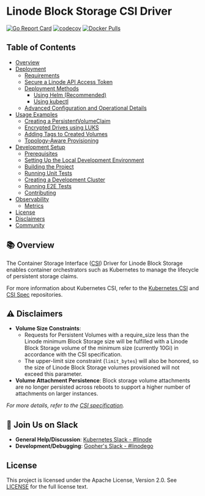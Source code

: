 # Linode Block Storage CSI Driver

[![Go Report Card](https://goreportcard.com/badge/github.com/linode/linode-blockstorage-csi-driver)](https://goreportcard.com/report/github.com/linode/linode-blockstorage-csi-driver)
[![codecov](https://codecov.io/gh/linode/linode-blockstorage-csi-driver/graph/badge.svg?token=b5HeEgMdAd)](https://codecov.io/gh/linode/linode-blockstorage-csi-driver)
[![Docker Pulls](https://img.shields.io/docker/pulls/linode/linode-blockstorage-csi-driver.svg)](https://hub.docker.com/r/linode/linode-blockstorage-csi-driver/)

## Table of Contents

- [Overview](#overview)
- [Deployment](docs/deployment.md)
  - [Requirements](docs/deployment.md#-requirements)
  - [Secure a Linode API Access Token](docs/deployment.md#-secure-a-linode-api-access-token)
  - [Deployment Methods](docs/deployment.md#️-deployment-methods)
    - [Using Helm (Recommended)](docs/deployment.md#1-using-helm)
    - [Using kubectl](docs/deployment.md#2-using-kubectl)
  - [Advanced Configuration and Operational Details](docs/deployment.md#-advanced-configuration-and-operational-details)
- [Usage Examples](docs/usage.md)
  - [Creating a PersistentVolumeClaim](docs/usage.md#creating-a-persistentvolumeclaim)
  - [Encrypted Drives using LUKS](docs/encrypted-drives.md)
  - [Adding Tags to Created Volumes](docs/volume-tags.md)
  - [Topology-Aware Provisioning](docs/topology-aware-provisioning.md)
- [Development Setup](docs/development-setup.md)
  - [Prerequisites](docs/development-setup.md#-prerequisites)
  - [Setting Up the Local Development Environment](docs/development-setup.md#-setting-up-the-local-development-environment)
  - [Building the Project](docs/development-setup.md#️-building-the-project)
  - [Running Unit Tests](docs/development-setup.md#️-running-unit-tests)
  - [Creating a Development Cluster](docs/development-setup.md#️-creating-a-development-cluster)
  - [Running E2E Tests](docs/testing.md)
  - [Contributing](docs/contributing.md)
- [Observability](docs/observability.md)
  - [Metrics](docs/metrics-documentation.md)
- [License](#license)
- [Disclaimers](#-disclaimers)
- [Community](#-join-us-on-slack)

## 📚 Overview

The Container Storage Interface ([CSI](https://github.com/container-storage-interface/spec)) Driver for Linode Block Storage enables container orchestrators such as Kubernetes to manage the lifecycle of persistent storage claims.

For more information about Kubernetes CSI, refer to the [Kubernetes CSI](https://kubernetes-csi.github.io/docs/introduction.html) and [CSI Spec](https://github.com/container-storage-interface/spec/) repositories.

## ⚠️ Disclaimers

- **Volume Size Constraints**:
  - Requests for Persistent Volumes with a require_size less than the Linode minimum Block Storage size will be fulfilled with a Linode Block Storage volume of the minimum size (currently 10Gi) in accordance with the CSI specification.
  - The upper-limit size constraint (`limit_bytes`) will also be honored, so the size of Linode Block Storage volumes provisioned will not exceed this parameter.
- **Volume Attachment Persistence**: Block storage volume attachments are no longer persisted across reboots to support a higher number of attachments on larger instances.
<!-- Add note about volume resizing limitations -->

_For more details, refer to the [CSI specification](https://github.com/container-storage-interface/spec/blob/v1.0.0/spec.md#createvolume)._

## 💬 Join Us on Slack

- **General Help/Discussion**: [Kubernetes Slack - #linode](https://kubernetes.slack.com/messages/CD4B15LUR)
- **Development/Debugging**: [Gopher's Slack - #linodego](https://gophers.slack.com/messages/CAG93EB2S)

## License

This project is licensed under the Apache License, Version 2.0. See [LICENSE](LICENSE) for the full license text.
